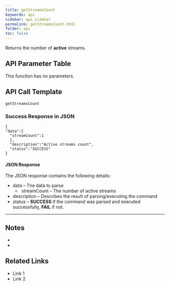 ```yaml
---
title: getStreamsCount
keywords: api
sidebar: api_sidebar
permalink: getStreamsCount.html
folder: api
toc: false
---
```




Returns the number of **active** streams.





## API Parameter Table

This function has no parameters.





## API Call Template

``` 
getStreamsCount
```



### Success Response in JSON

``` 
{
"data":{
  "streamCount":1
  },
  "description":"Active streams count",
  "status":"SUCCESS"
}
```



#### JSON Response

The JSON response contains the following details:

- data – The data to parse
  - ​	streamCount – The number of active streams
- description – Describes the result of parsing/executing the command
- status – **SUCCESS** if the command was parsed and executed successfully, **FAIL** if not.

------

## Notes

- ​
- ​



## Related Links

- Link 1
- Link 2